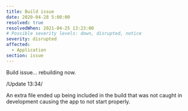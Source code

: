 ```yaml
---
title: Build issue
date: 2020-04-28 5:00:00
resolved: true
resolvedWhen: 2021-04-25 13:23:00
# Possible severity levels: down, disrupted, notice
severity: disrupted
affected:
  - Application
section: issue
---
```


Build issue... rebuilding now.

/Update 13:34/

An extra file ended up being included in the build that was not caught in development causing the app to not start properly.


